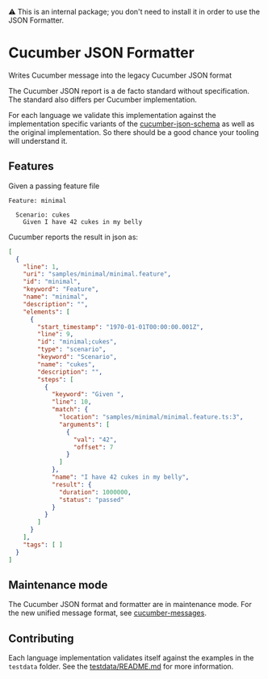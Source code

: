 ⚠️ This is an internal package; you don't need to install it in order to use the JSON Formatter.

# Cucumber JSON Formatter
Writes Cucumber message into the legacy Cucumber JSON format

The Cucumber JSON report is a de facto standard without specification. The standard
also differs per Cucumber implementation.

For each language we validate this implementation against the implementation
specific variants of the [cucumber-json-schema](https://github.com/cucumber/cucumber-json-schema) as well as the original implementation. So
there should be a good chance your tooling will understand it.

## Features

Given a passing feature file

```gherkin
Feature: minimal
  
  Scenario: cukes
    Given I have 42 cukes in my belly
```

Cucumber reports the result in json as:

```json
[
  {
    "line": 1,
    "uri": "samples/minimal/minimal.feature",
    "id": "minimal",
    "keyword": "Feature",
    "name": "minimal",
    "description": "",
    "elements": [
      {
        "start_timestamp": "1970-01-01T00:00:00.001Z",
        "line": 9,
        "id": "minimal;cukes",
        "type": "scenario",
        "keyword": "Scenario",
        "name": "cukes",
        "description": "",
        "steps": [
          {
            "keyword": "Given ",
            "line": 10,
            "match": {
              "location": "samples/minimal/minimal.feature.ts:3",
              "arguments": [
                {
                  "val": "42",
                  "offset": 7
                }
              ]
            },
            "name": "I have 42 cukes in my belly",
            "result": {
              "duration": 1000000,
              "status": "passed"
            }
          }
        ]
      }
    ],
    "tags": [ ]
  }
]
```

## Maintenance mode

The Cucumber JSON format and formatter are in maintenance mode. For the new
unified message format, see [cucumber-messages](https://github.com/cucumber/messages).

## Contributing

Each language implementation validates itself against the examples in the
`testdata` folder. See the [testdata/README.md](testdata/README.md) for more
information.

